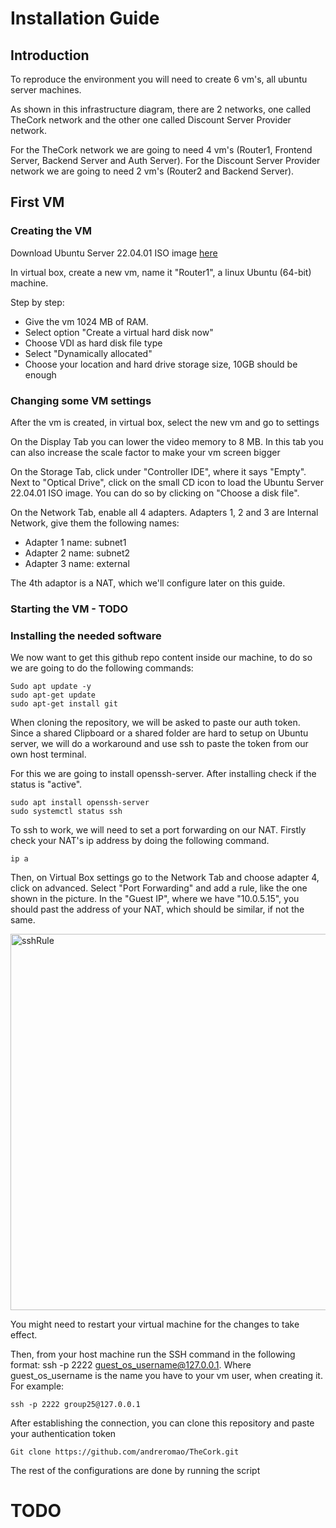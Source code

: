 # Installation Guide

## Introduction

To reproduce the environment you will need to create 6 vm's, all ubuntu server machines.

As shown in this infrastructure diagram, there are 2 networks, one called TheCork network and the other one called Discount Server Provider network.

For the TheCork network we are going to need 4 vm's (Router1, Frontend Server, Backend Server and Auth Server).
For the Discount Server Provider network we are going to need 2 vm's (Router2 and Backend Server).

## First VM

### Creating the VM
Download Ubuntu Server 22.04.01 ISO image [here](https://ubuntu.com/download/server)

In virtual box, create a new vm, name it "Router1", a linux Ubuntu (64-bit) machine.

Step by step:
 - Give the vm 1024 MB of RAM. 
 - Select option "Create a virtual hard disk now"
 - Choose VDI as hard disk file type
 - Select "Dynamically allocated"
 - Choose your location and hard drive storage size, 10GB should be enough

### Changing some VM settings
After the vm is created, in virtual box, select the new vm and go to settings

On the Display Tab you can lower the video memory to 8 MB. In this tab you can also increase the scale factor to make your vm screen bigger

On the Storage Tab, click under "Controller IDE", where it says "Empty". Next to "Optical Drive", click on the small CD icon to load the Ubuntu Server 22.04.01 ISO image. You can do so by clicking on "Choose a disk file".

On the Network Tab, enable all 4 adapters. Adapters 1, 2 and 3 are Internal Network, give them the following names:
 - Adapter 1 name: subnet1
 - Adapter 2 name: subnet2
 - Adapter 3 name: external

The 4th adaptor is a NAT, which we'll configure later on this guide.

### Starting the VM - TODO

### Installing the needed software
We now want to get this github repo content inside our machine, to do so we are going to do the following commands:

```
Sudo apt update -y
sudo apt-get update
sudo apt-get install git
```

When cloning the repository, we will be asked to paste our auth token. Since a shared Clipboard or a shared folder are hard to setup on Ubuntu server, we will do a workaround and use ssh to paste the token from our own host terminal.

For this we are going to install openssh-server. After installing check if the status is "active".

```
sudo apt install openssh-server
sudo systemctl status ssh
```

To ssh to work, we will need to set a port forwarding on our NAT. Firstly check your NAT's ip address by doing the following command.

```
ip a
```

Then, on Virtual Box settings go to the Network Tab and choose adapter 4, click on advanced. Select "Port Forwarding" and add a rule, like the one shown in the picture. In the "Guest IP", where we have "10.0.5.15", you should past the address of your NAT, which should be similar, if not the same.

<img width="602" alt="sshRule" src="https://user-images.githubusercontent.com/75808145/210790414-ae543806-8e19-4635-aa6e-8f7962597239.png">

You might need to restart your virtual machine for the changes to take effect.

Then, from your host machine run the SSH command in the following format: ssh -p 2222 guest_os_username@127.0.0.1. Where guest_os_username is the name you have to your vm user, when creating it. For example:

```
ssh -p 2222 group25@127.0.0.1
```

After establishing the connection, you can clone this repository and paste your authentication token

```
Git clone https://github.com/andreromao/TheCork.git
```

The rest of the configurations are done by running the script

# TODO



